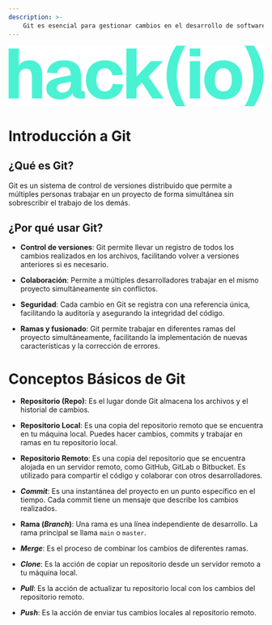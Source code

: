 ```yaml
---
description: >-
    Git es esencial para gestionar cambios en el desarrollo de software, facilitando la colaboración, seguridad, flexibilidad y escalabilidad.
---
```


<div style="text-align: center;">
  <img src="https://github.com/Hack-io-Data/Imagenes/blob/main/01-LogosHackio/logo_celeste@4x.png?raw=true" alt="esquema" />
</div>

# Introducción a Git

## ¿Qué es Git?

Git es un sistema de control de versiones distribuido que permite a múltiples personas trabajar en un proyecto de forma simultánea sin sobrescribir el trabajo de los demás. 


## ¿Por qué usar Git?

- **Control de versiones**: Git permite llevar un registro de todos los cambios realizados en los archivos, facilitando volver a versiones anteriores si es necesario.

- **Colaboración**: Permite a múltiples desarrolladores trabajar en el mismo proyecto simultáneamente sin conflictos.

- **Seguridad**: Cada cambio en Git se registra con una referencia única, facilitando la auditoría y asegurando la integridad del código.

- **Ramas y fusionado**: Git permite trabajar en diferentes ramas del proyecto simultáneamente, facilitando la implementación de nuevas características y la corrección de errores.


# Conceptos Básicos de Git

- **Repositorio (Repo)**: Es el lugar donde Git almacena los archivos y el historial de cambios.

- **Repositorio Local**: Es una copia del repositorio remoto que se encuentra en tu máquina local. Puedes hacer cambios, commits y trabajar en ramas en tu repositorio local.

- **Repositorio Remoto**: Es una copia del repositorio que se encuentra alojada en un servidor remoto, como GitHub, GitLab o Bitbucket. Es utilizado para compartir el código y colaborar con otros desarrolladores.

- ***Commit***: Es una instantánea del proyecto en un punto específico en el tiempo. Cada commit tiene un mensaje que describe los cambios realizados.

- **Rama (*Branch*)**: Una rama es una línea independiente de desarrollo. La rama principal se llama `main` o `master`.

- ***Merge***: Es el proceso de combinar los cambios de diferentes ramas.

- ***Clone***: Es la acción de copiar un repositorio desde un servidor remoto a tu máquina local.

- ***Pull***: Es la acción de actualizar tu repositorio local con los cambios del repositorio remoto.

- ***Push***: Es la acción de enviar tus cambios locales al repositorio remoto.

